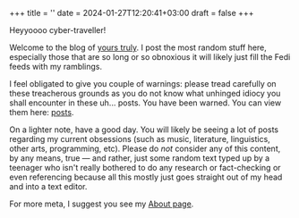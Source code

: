 +++
title = ''
date = 2024-01-27T12:20:41+03:00
draft = false
+++

Heyyoooo cyber-traveller!

Welcome to the blog of [yours truly](https://shonk.social/@writeblankspace). I post the most random stuff here, especially those that are so long or so obnoxious it will likely just fill the Fedi feeds with my ramblings.

I feel obligated to give you couple of warnings: please tread carefully on these treacherous grounds as you do not know what unhinged idiocy you shall encounter in these uh... posts. You have been warned. You can view them here: [posts](posts/).

On a lighter note, have a good day. You will likely be seeing a lot of posts regarding my current obsessions (such as music, literature, linguistics, other arts, programming, etc). Please do *not* consider any of this content, by any means, true — and rather, just some random text typed up by a teenager who isn't really bothered to do any research or fact-checking or even referencing because all this mostly just goes straight out of my head and into a text editor.

For more meta, I suggest you see my [About page](posts/about/).
